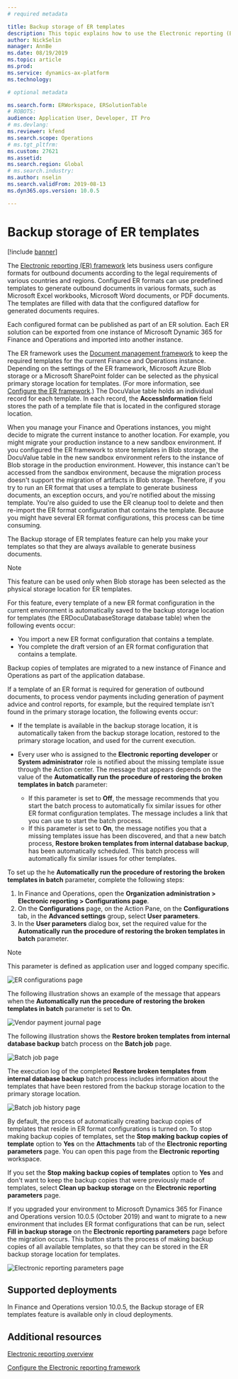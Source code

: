 ```yaml
---
# required metadata

title: Backup storage of ER templates
description: This topic explains how to use the Electronic reporting (ER) backup storage for recovery of templates.
author: NickSelin
manager: AnnBe
ms.date: 08/19/2019
ms.topic: article
ms.prod: 
ms.service: dynamics-ax-platform
ms.technology: 

# optional metadata

ms.search.form: ERWorkspace, ERSolutionTable
# ROBOTS: 
audience: Application User, Developer, IT Pro
# ms.devlang: 
ms.reviewer: kfend
ms.search.scope: Operations
# ms.tgt_pltfrm: 
ms.custom: 27621
ms.assetid:
ms.search.region: Global
# ms.search.industry: 
ms.author: nselin
ms.search.validFrom: 2019-08-13
ms.dyn365.ops.version: 10.0.5

---
```


# Backup storage of ER templates

[!include [banner](../includes/banner.md)]

The [Electronic reporting (ER) framework](general-electronic-reporting.md) lets business users configure formats for outbound documents according to the legal requirements of various countries and regions. Configured ER formats can use predefined templates to generate outbound documents in various formats, such as Microsoft Excel workbooks, Microsoft Word documents, or PDF documents. The templates are filled with data that the configured dataflow for generated documents requires.

Each configured format can be published as part of an ER solution. Each ER solution can be exported from one instance of Microsoft Dynamic 365 for Finance and Operations and imported into another instance.

The ER framework uses the [Document management framework](../../fin-and-ops/organization-administration/configure-document-management.md) to keep the required templates for the current Finance and Operations instance. Depending on the settings of the ER framework, Microsoft Azure Blob storage or a Microsoft SharePoint folder can be selected as the physical primary storage location for templates. (For more information, see [Configure the ER framework](electronic-reporting-er-configure-parameters.md).) The DocuValue table holds an individual record for each template. In each record, the **AccessInformation** field stores the path of a template file that is located in the configured storage location.

When you manage your Finance and Operations instances, you might decide to migrate the current instance to another location. For example, you might migrate your production instance to a new sandbox environment. If you configured the ER framework to store templates in Blob storage, the DocuValue table in the new sandbox environment refers to the instance of Blob storage in the production environment. However, this instance can't be accessed from the sandbox environment, because the migration process doesn't support the migration of artifacts in Blob storage. Therefore, if you try to run an ER format that uses a template to generate business documents, an exception occurs, and you're notified about the missing template. You're also guided to use the ER cleanup tool to delete and then re-import the ER format configuration that contains the template. Because you might have several ER format configurations, this process can be time consuming.

The Backup storage of ER templates feature can help you make your templates so that they are always available to generate business documents.

> [!NOTE]
> This feature can be used only when Blob storage has been selected as the physical storage location for ER templates.

For this feature, every template of a new ER format configuration in the current environment is automatically saved to the backup storage location for templates (the ERDocuDatabaseStorage database table) when the following events occur:

- You import a new ER format configuration that contains a template.
- You complete the draft version of an ER format configuration that contains a template.

Backup copies of templates are migrated to a new instance of Finance and Operations as part of the application database.

If a template of an ER format is required for generation of outbound documents, to process vendor payments including generation of payment advice and control reports, for example, but the required template isn't found in the primary storage location, the following events occur:

- If the template is available in the backup storage location, it is automatically taken from the backup storage location, restored to the primary storage location, and used for the current execution.
- Every user who is assigned to the **Electronic reporting developer** or **System administrator** role is notified about the missing template issue through the Action center. The message that appears depends on the value of the **Automatically run the procedure of restoring the broken templates in batch** parameter:

    - If this parameter is set to **Off**, the message recommends that you start the batch process to automatically fix similar issues for other ER format configuration templates. The message includes a link that you can use to start the batch process.
    - If this parameter is set to **On**, the message notifies you that a missing templates issue has been discovered, and that a new batch process, **Restore broken templates from internal database backup**, has been automatically scheduled. This batch process will automatically fix similar issues for other templates.

To set up the he **Automatically run the procedure of restoring the broken templates in batch** parameter, complete the following steps:

1. In Finance and Operations, open the **Organization administration \> Electronic reporting \> Configurations page**.
2. On the **Configurations** page, on the Action Pane, on the **Configurations** tab, in the **Advanced settings** group, select **User parameters**.
3. In the **User parameters** dialog box, set the required value for the **Automatically run the procedure of restoring the broken templates in batch** parameter.

> [!NOTE]
> This parameter is defined as application user and logged company specific.

![ER configurations page](./media/GER-BackupTemplates-1.png)

The following illustration shows an example of the message that appears when the **Automatically run the procedure of restoring the broken templates in batch** parameter is set to **On**.

![Vendor payment journal page](./media/GER-BackupTemplates-2.png)

The following illustration shows the **Restore broken templates from internal database backup** batch process on the **Batch job** page.

![Batch job page](./media/GER-BackupTemplates-3.png)

The execution log of the completed **Restore broken templates from internal database backup** batch process includes information about the templates that have been restored from the backup storage location to the primary storage location.

![Batch job history page](./media/GER-BackupTemplates-4.png)

By default, the process of automatically creating backup copies of templates that reside in ER format configurations is turned on. To stop making backup copies of templates, set the **Stop making backup copies of template** option to **Yes** on the **Attachments** tab of the **Electronic reporting parameters** page. You can open this page from the **Electronic reporting** workspace.

If you set the **Stop making backup copies of templates** option to **Yes** and don't want to keep the backup copies that were previously made of templates, select **Clean up backup storage** on the **Electronic reporting parameters** page.

If you upgraded your environment to Microsoft Dynamics 365 for Finance and Operations version 10.0.5 (October 2019) and want to migrate to a new environment that includes ER format configurations that can be run, select **Fill in backup storage** on the **Electronic reporting parameters** page before the migration occurs. This button starts the process of making backup copies of all available templates, so that they can be stored in the ER backup storage location for templates.

![Electronic reporting parameters page](./media/GER-BackupTemplates-5.png)

## Supported deployments

In Finance and Operations version 10.0.5, the Backup storage of ER templates feature is available only in cloud deployments.

## Additional resources

[Electronic reporting overview](general-electronic-reporting.md)

[Configure the Electronic reporting framework](electronic-reporting-er-configure-parameters.md)
